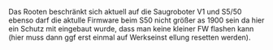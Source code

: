 Das Rooten beschränkt sich aktuell auf die Saugroboter V1 und S5/50 ebenso darf die aktulle Firmware beim S50 nicht größer as 1900 sein da hier ein Schutz mit eingebaut wurde, dass man keine kleiner FW flashen kann (hier muss dann ggf erst einmal auf Werkseinst ellung resetten werden).